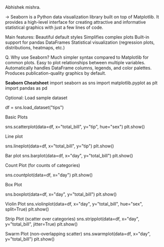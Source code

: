 Abhishek mishra.

-> Seaborn is a Python data visualization library built on top of Matplotlib.
It provides a high-level interface for creating attractive and informative statistical graphics with just a few lines of code.

Main features:
Beautiful default styles
Simplifies complex plots
Built-in support for pandas DataFrames
Statistical visualization (regression plots, distributions, heatmaps, etc.)

Q. Why use Seaborn?
Much simpler syntax compared to Matplotlib for common plots.
Easy to plot relationships between multiple variables.
Automatically handles DataFrame columns, legends, and color palettes.
Produces publication-quality graphics by default.

**Seaborn Cheatsheet**
import seaborn as sns
import matplotlib.pyplot as plt
import pandas as pd

Optional: Load sample dataset

df = sns.load_dataset("tips")


 Basic Plots

 sns.scatterplot(data=df, x="total_bill", y="tip", hue="sex")
plt.show()


Line plot

sns.lineplot(data=df, x="total_bill", y="tip")
plt.show()

Bar plot
sns.barplot(data=df, x="day", y="total_bill")
plt.show()

Count Plot (for counts of categories)

sns.countplot(data=df, x="day")
plt.show()


Box Plot

sns.boxplot(data=df, x="day", y="total_bill")
plt.show()

Violin Plot
sns.violinplot(data=df, x="day", y="total_bill", hue="sex", split=True)
plt.show()

Strip Plot (scatter over categories)
sns.stripplot(data=df, x="day", y="total_bill", jitter=True)
plt.show()

Swarm Plot (non-overlapping scatter)
sns.swarmplot(data=df, x="day", y="total_bill")
plt.show()


